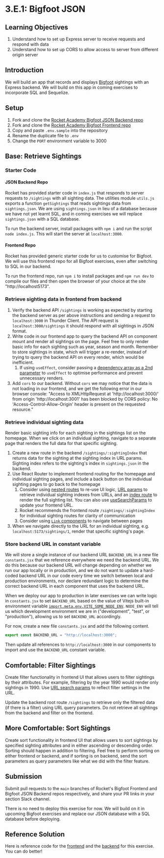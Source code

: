 # 3.E.1: Bigfoot JSON

## Learning Objectives

1. Understand how to set up Express server to receive requests and respond with data
2. Understand how to set up CORS to allow access to server from different origin server

## Introduction

We will build an app that records and displays [Bigfoot](https://en.wikipedia.org/wiki/Bigfoot) sightings with an Express backend. We will build on this app in coming exercises to incorporate SQL and Sequelize.

## Setup

1. Fork and clone the [Rocket Academy Bigfoot JSON Backend repo](https://github.com/rocketacademy/bigfoot-json-backend-bootcamp)
2. Fork and clone the [Rocket Academy Bigfoot Frontend repo](https://github.com/rocketacademy/bigfoot-frontend-3.2)
3. Copy and paste `.env.sample` into the repository
4. Rename the duplicate file to `.env`
5. Change the `PORT` environment variable to 3000

## Base: Retrieve Sightings

### Starter Code

#### JSON Backend Repo

Rocket has provided starter code in `index.js` that responds to server requests to `/sightings` with all sighting data. The utilities module `utils.js` exports a function `getSightings` that reads sightings data from `sightings.json`. We are using `sightings.json` in lieu of a database because we have not yet learnt SQL, and in coming exercises we will replace `sightings.json` with a SQL database.

To run the backend server, install packages with `npm i` and run the script `node index.js`. This will start the server at `localhost:3000`.

#### Frontend Repo

Rocket has provided generic starter code for us to customise for Bigfoot. We will use this frontend repo for all Bigfoot exercises, even after switching to SQL in our backend.

To run the frontend repo, run `npm i` to install packages and `npm run dev` to compile our files and then open the browser of your choice at the site "http://localhost5173".&#x20;

### Retrieve sighting data in frontend from backend

1. Verify the backend API `/sightings` is working as expected by starting the backend server as per above instructions and sending a request to `localhost:3000` in Thunder Client. The API request  is `localhost:3000/sightings` it should respond with all sightings in JSON format.
2. Write code in our frontend app to query the backend API on component mount and render all sightings on the page. Feel free to only render basic info for each sighting such as year, season and month. Remember to store sightings in state, which will trigger a re-render, instead of trying to query the backend API on every render, which would be inefficient.
   1. If using `useEffect`, consider passing a [dependency array as a 2nd parameter](https://reactjs.org/docs/hooks-effect.html#tip-optimizing-performance-by-skipping-effects) to `useEffect` to optimise performance and prevent unnecessary renders.
3. Add `cors` to our backend. Without `cors` we may notice that the data is not loading in our frontend, and we get the following error in our browser console: "Access to XMLHttpRequest at 'http://localhost:3000/' from origin 'http://localhost:3001' has been blocked by CORS policy: No 'Access-Control-Allow-Origin' header is present on the requested resource."

### Retrieve individual sighting data

Render basic sighting info for each sighting in the sightings list on the homepage. When we click on an individual sighting, navigate to a separate page that renders the full data for that specific sighting.

1. Create a new route in the backend `/sightings/:sightingIndex` that returns data for the sighting at the sighting index in URL params. Sighting index refers to the sighting's index in `sightings.json` in the backend.
2. Use React Router to implement frontend routing for the homepage and individual sighting pages, and include a back button on the individual sighting pages to go back to the homepage
   1. Consider using [nested routes](https://remix.run/docs/en/v1/guides/routing#what-is-nested-routing) to re-use UI logic, [URL params](https://reactrouter.com/en/6.6.1/hooks/use-params) to retrieve individual sighting indexes from URLs, and an [index route](https://reactrouter.com/en/main/route/route#index) to render the full sighting list. You can also use [useSearchParams](https://reactrouter.com/en/main/hooks/use-search-params) to update your frontend URL.
   2. Rocket recommends the frontend route `/sightings/:sightingIndex` for individual sighting routes for clarity of communication
   3. Consider using [`Link` components](https://reactrouter.com/en/6.6.1/components/link) to navigate between pages
3. When we navigate directly to the URL for an individual sighting, e.g. `localhost:5173/sightings/1`, render that specific sighting's page.

### Store backend URL in constant variable

We will store a single instance of our backend URL `BACKEND_URL` in a new file `constants.jsx` that we reference everywhere we need the backend URL. We do this because our backend URL will change depending on whether we run our app locally or in production, and we do not want to update a hard-coded backend URL in our code every time we switch between local and production environments, nor declare redundant logic to determine the correct backend URL in each component that uses the backend URL.

When we deploy our app to production in later exercises we can write logic in `constants.jsx` to set `BACKEND_URL` based on the value of Vitejs built-in environment variable [`import.meta.env.VITE_SOME_NODE_ENV`](https://vitejs.dev/guide/env-and-mode.html).  `NODE_ENV` will tell us which development environment we are in ("development", "test", or "production"), allowing us to set `BACKEND_URL` accordingly.

For now, create a new file `constants.jsx` and add the following content.

```javascript
export const BACKEND_URL = "http://localhost:3000";
```

Then update all references to `http://localhost:3000` in our components to import and use the `BACKEND_URL` constant variable.

## Comfortable: Filter Sightings

Create filter functionality in frontend UI that allows users to filter sightings by their attributes. For example, filtering by the year 1990 would render only sightings in 1990. Use [URL search params](https://reactrouter.com/en/6.6.1/hooks/use-params) to reflect filter settings in the URL.

Update the backend root route `/sightings` to retrieve only the filtered data (if there is a filter) using URL query parameters. Do not retrieve all sightings from the backend and filter on the frontend.

## More Comfortable: Sort Sightings

Create sort functionality in frontend UI that allows users to sort sightings by specified sighting attributes and in either ascending or descending order. Sorting should happen in addition to filtering. Feel free to perform sorting on either frontend or backend, and if sorting is on backend, send the sort parameters as query parameters like what we did with the filter feature.

## Submission

Submit pull requests to the `main` branches of Rocket's Bigfoot Frontend and Bigfoot JSON Backend repos respectively, and share your PR links in your section Slack channel.

There is no need to deploy this exercise for now. We will build on it in upcoming Bigfoot exercises and replace our JSON database with a SQL database before deploying.

## Reference Solution

Here is reference code for the [frontend](https://github.com/rocketacademy/bigfoot-frontend-3.2/tree/solution-json-base) and the [backend](https://github.com/rocketacademy/bigfoot-json-backend-bootcamp/blob/solution-base/index.js) for this exercise. You can do better!
